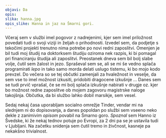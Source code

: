 ```yaml
---
objavi: Da
opis: 
slika: hanna.jpg
opis_slike: Hanna in jaz na Šmarni gori.
---
```

Včeraj sem v službi imel pogovor z nadrejenimi, kjer sem imel priložnost povedati tudi o svoji viziji in željah o prihodnosti. Izvedel sem, da podjetje s tekočimi projekti trenutno nima potrebe po novi redni zaposlitvi. Omenjen je bil tudi moj študij na doktorksem študiju oziroma nek razpis, ki bi pomagal pri financiranju študija ali zaposlitvi. Preostanek dneva sem bil bolj slabe volje, čutil sem žalost in jezo. Spraševal sem se, ali se mi še vedno splača programirati <i>lepo</i> in tako samo morda delati uslugo tistemu, ki bo mojo kodo prevzel. Do večera so se tej občutki zamenjali za hvaležnost in veselje, da sem vse to imel možnost izkusiti, pridobiti dragocene izkušnje ...
Danes sem se tudi prvič vprašal, če se mi bolj splača izkušnje nabirati v drugje oz. kjer bo možnost redne zaposlitve ob mojem zagovoru magistrske naloge takojšnja. Občutka, da bi službo lahko dobil marsikje, sem vesel.

Sedaj nekaj časa uporabljam socialno omrežje Tinder, vendar mi na slednjem ni do dopisovanja, a danes popoldan po službi sem vseeno neko dekle z zanimivim <i>opisom</i> povabil na Šmarno goro. <i>Spoznal</i> sem Hanno iz Švedske, ki že nekaj tednov potuje po Evropi, za 2 dni pa se je ustavila tudi v Ljubljani. Na začetku snidenja sem čutil tremo in živčnost, kasneje pa nekakšno trivialnost.